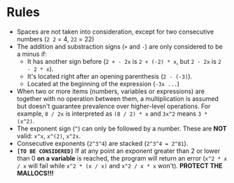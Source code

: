 # Rules

- Spaces are not taken into consideration, except for two consecutive numbers (`2 2` = 4, `22` = 22)
- The addition and substraction signs (`+` and `-`) are only considered to be a minus if:
	- It has another sign before (`2 + - 2x` is `2 + (-2) * x`, but `2 - 2x` is `2 - 2 * x`).
	- It's located right after an opening parenthesis (`2 - (-3)`).
	- Located at the beginning of the expression (`-3x ...`)
- When two or more items (numbers, variables or expressions) are together with no operation between them, a multiplication is assumed but doesn't guarantee prevalence over higher-level operations. For example, `8 / 2x` is interpreted as `(8 / 2) * x` and `3x^2` means `3 * (x^2)`.
- The exponent sign (`^`) can only be followed by a number. These are **NOT** valid: `x^x`, `x^(2)`, `x^2x`.
- Consecutive exponents (`2^3^4`) are stacked (`2^3^4 = 2^81`).
- **`[TO BE CONSIDERED]`** If at any point an exponent greater than 2 or lower than 0 **on a variable** is reached, the program will return an error (`x^2 * x / x` will fail while `x^2 * (x / x)` and `x^2 / x * x` won't).
**PROTECT THE MALLOCS!!!**